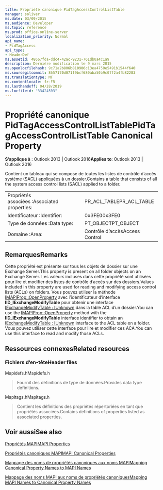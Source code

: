 ```yaml
---
title: Propriété canonique PidTagAccessControlListTable
manager: soliver
ms.date: 03/09/2015
ms.audience: Developer
ms.topic: reference
ms.prod: office-online-server
localization_priority: Normal
api_name:
- PidTagAccess
api_type:
- HeaderDef
ms.assetid: 48667fda-ddc4-42ac-9231-761db0a4c1a9
description: Dernière modification le 9 mars 2015
ms.openlocfilehash: 9c71a2b806b810906c13ea4750e5491b1544f640
ms.sourcegitcommit: 8657170d071f9bcf680aba50b9c07f2a4fb82283
ms.translationtype: MT
ms.contentlocale: fr-FR
ms.lasthandoff: 04/28/2019
ms.locfileid: "33424503"
---
```

# <a name="pidtagaccesscontrollisttable-canonical-property"></a><span data-ttu-id="f8c21-103">Propriété canonique PidTagAccessControlListTable</span><span class="sxs-lookup"><span data-stu-id="f8c21-103">PidTagAccessControlListTable Canonical Property</span></span>

  
  
<span data-ttu-id="f8c21-104">**S’applique à** : Outlook 2013 | Outlook 2016</span><span class="sxs-lookup"><span data-stu-id="f8c21-104">**Applies to**: Outlook 2013 | Outlook 2016</span></span> 
  
<span data-ttu-id="f8c21-105">Contient un tableau qui se compose de toutes les listes de contrôle d’accès système (SACL) appliquées à un dossier.</span><span class="sxs-lookup"><span data-stu-id="f8c21-105">Contains a table that consists of all the system access control lists (SACL) applied to a folder.</span></span>
  
|||
|:-----|:-----|
|<span data-ttu-id="f8c21-106">Propriétés associées :</span><span class="sxs-lookup"><span data-stu-id="f8c21-106">Associated properties:</span></span>  <br/> |<span data-ttu-id="f8c21-107">PR_ACL_TABLE</span><span class="sxs-lookup"><span data-stu-id="f8c21-107">PR_ACL_TABLE</span></span>  <br/> |
|<span data-ttu-id="f8c21-108">Identificateur :</span><span class="sxs-lookup"><span data-stu-id="f8c21-108">Identifier:</span></span>  <br/> |<span data-ttu-id="f8c21-109">0x3FE0</span><span class="sxs-lookup"><span data-stu-id="f8c21-109">0x3FE0</span></span>  <br/> |
|<span data-ttu-id="f8c21-110">Type de données :</span><span class="sxs-lookup"><span data-stu-id="f8c21-110">Data type:</span></span>  <br/> |<span data-ttu-id="f8c21-111">PT_OBJECT</span><span class="sxs-lookup"><span data-stu-id="f8c21-111">PT_OBJECT</span></span>  <br/> |
|<span data-ttu-id="f8c21-112">Domaine :</span><span class="sxs-lookup"><span data-stu-id="f8c21-112">Area:</span></span>  <br/> |<span data-ttu-id="f8c21-113">Contrôle d’accès</span><span class="sxs-lookup"><span data-stu-id="f8c21-113">Access Control</span></span>  <br/> |
   
## <a name="remarks"></a><span data-ttu-id="f8c21-114">Remarques</span><span class="sxs-lookup"><span data-stu-id="f8c21-114">Remarks</span></span>

<span data-ttu-id="f8c21-115">Cette propriété est présente sur tous les objets de dossier sur une Exchange Server.</span><span class="sxs-lookup"><span data-stu-id="f8c21-115">This property is present on all folder objects on an Exchange Server.</span></span> <span data-ttu-id="f8c21-116">Les valeurs incluses dans cette propriété sont utilisées pour lire et modifier des listes de contrôle d’accès sur des dossiers.</span><span class="sxs-lookup"><span data-stu-id="f8c21-116">Values included in this property are used for reading and modifying access control lists (ACLs) on folders.</span></span> <span data-ttu-id="f8c21-117">Vous pouvez utiliser la méthode [IMAPIProp::OpenProperty](imapiprop-openproperty.md) avec l’identificateur d’interface **IID_IExchangeModifyTable** pour obtenir une interface [IExchangeModifyTable : IUnknown](iexchangemodifytableiunknown.md) dans la table ACL d’un dossier.</span><span class="sxs-lookup"><span data-stu-id="f8c21-117">You can use the [IMAPIProp::OpenProperty](imapiprop-openproperty.md) method with the **IID_IExchangeModifyTable** interface identifier to obtain an [IExchangeModifyTable : IUnknown](iexchangemodifytableiunknown.md) interface to the ACL table on a folder.</span></span> <span data-ttu-id="f8c21-118">Vous pouvez utiliser cette interface pour lire et modifier ces ACA.</span><span class="sxs-lookup"><span data-stu-id="f8c21-118">You can use this interface to read and modify those ACLs.</span></span> 
  
## <a name="related-resources"></a><span data-ttu-id="f8c21-119">Ressources connexes</span><span class="sxs-lookup"><span data-stu-id="f8c21-119">Related resources</span></span>

### <a name="header-files"></a><span data-ttu-id="f8c21-120">Fichiers d’en-tête</span><span class="sxs-lookup"><span data-stu-id="f8c21-120">Header files</span></span>

<span data-ttu-id="f8c21-121">Mapidefs.h</span><span class="sxs-lookup"><span data-stu-id="f8c21-121">Mapidefs.h</span></span>
  
> <span data-ttu-id="f8c21-122">Fournit des définitions de type de données.</span><span class="sxs-lookup"><span data-stu-id="f8c21-122">Provides data type definitions.</span></span>
    
<span data-ttu-id="f8c21-123">Mapitags.h</span><span class="sxs-lookup"><span data-stu-id="f8c21-123">Mapitags.h</span></span>
  
> <span data-ttu-id="f8c21-124">Contient les définitions des propriétés répertoriées en tant que propriétés associées.</span><span class="sxs-lookup"><span data-stu-id="f8c21-124">Contains definitions of properties listed as associated properties.</span></span>
    
## <a name="see-also"></a><span data-ttu-id="f8c21-125">Voir aussi</span><span class="sxs-lookup"><span data-stu-id="f8c21-125">See also</span></span>



[<span data-ttu-id="f8c21-126">Propriétés MAPI</span><span class="sxs-lookup"><span data-stu-id="f8c21-126">MAPI Properties</span></span>](mapi-properties.md)
  
[<span data-ttu-id="f8c21-127">Propriétés canoniques MAPI</span><span class="sxs-lookup"><span data-stu-id="f8c21-127">MAPI Canonical Properties</span></span>](mapi-canonical-properties.md)
  
[<span data-ttu-id="f8c21-128">Mappage des noms de propriétés canoniques aux noms MAPI</span><span class="sxs-lookup"><span data-stu-id="f8c21-128">Mapping Canonical Property Names to MAPI Names</span></span>](mapping-canonical-property-names-to-mapi-names.md)
  
[<span data-ttu-id="f8c21-129">Mappage des noms MAPI aux noms de propriétés canoniques</span><span class="sxs-lookup"><span data-stu-id="f8c21-129">Mapping MAPI Names to Canonical Property Names</span></span>](mapping-mapi-names-to-canonical-property-names.md)

